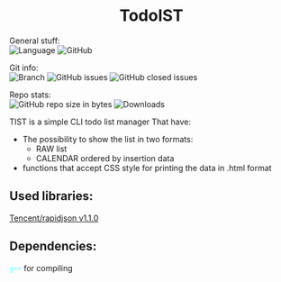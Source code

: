 <h1 align="center">TodoIST</h1>

General stuff:  
![Language](https://img.shields.io/github/languages/top/Lince99/TodoIST.svg)
![GitHub](https://img.shields.io/github/license/Lince99/TodoIST.svg?logoColor=orange)

Git info:   
![Branch](https://img.shields.io/github/last-commit/Lince99/TodoIST.svg)
![GitHub issues](https://img.shields.io/github/issues/Lince99/TodoIST.svg?logoColor=red)
![GitHub closed issues](https://img.shields.io/github/issues-closed/Lince99/TodoIST.svg?logoColor=blue)

Repo stats:     
![GitHub repo size in bytes](https://img.shields.io/github/repo-size/Lince99/TodoIST.svg)
![Downloads](https://img.shields.io/github/downloads/Lince99/TodoIST/total.svg)

TIST is a simple CLI todo list manager
That have:
* The possibility to show the list in two formats:
    * RAW list
    * CALENDAR ordered by insertion data
* functions that accept CSS style for printing the data in .html format

## Used libraries:
<a href="https://github.com/Tencent/rapidjson"> Tencent/rapidjson v1.1.0 </a>

## Dependencies:
<code style="color:#66ffff;">g++</code> for compiling
